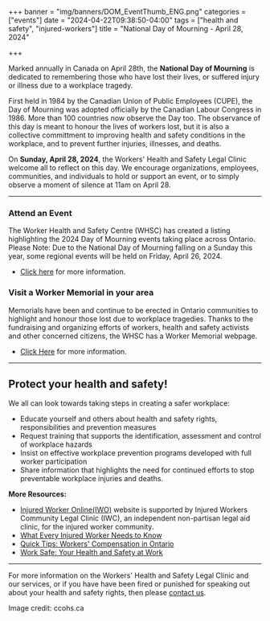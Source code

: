 +++ 
banner = "img/banners/DOM_EventThumb_ENG.png" 
categories = ["events"] 
date = "2024-04-22T09:38:50-04:00" 
tags = ["health and safety", "injured-workers"] 
title = "National Day of Mourning - April 28, 2024"

+++ 

Marked annually in Canada on April 28th, the **National Day of Mourning** is dedicated to remembering those who have lost their lives, or suffered injury or illness due to a workplace tragedy.

First held in 1984 by the Canadian Union of Public Employees (CUPE), the Day of Mourning was adopted officially by the Canadian Labour Congress in 1986. More than 100 countries now observe the Day too. The observance of this day is meant to honour the lives of workers lost, but it is also a collective committment to improving health and safety conditions in the workplace, and to prevent further injuries, illnesses, and deaths.

On **Sunday, April 28, 2024**, the Workers' Health and Safety Legal Clinic welcome all to reflect on this day. We encourage organizations, employees, communities, and individuals to hold or support an event, or to simply observe a moment of silence at 11am on April 28.

---

### Attend an Event

The Worker Health and Safety Centre (WHSC) has created a listing highlighting the 2024 Day of Mourning events taking place across Ontario. Please Note: Due to the National Day of Mourning falling on a Sunday this year, some regional events will be held on Friday, April 26, 2024.

* [Click here](https://www.whsc.on.ca/getattachment/Events/Day-of-Mourning/DOM-2024_Events-Listing_web_April-25.pdf.aspx?lang=en-CA) for more information.

### Visit a Worker Memorial in your area

Memorials have been and continue to be erected in Ontario communities to highlight and honour those lost due to workplace tragedies. Thanks to the fundraising and organizing efforts of workers, health and safety activists and other concerned citizens, the WHSC has a Worker Memorial webpage.
* [Click Here](https://www.whsc.on.ca/Events/Day-of-Mourning/Worker-Memorials) for more information. 

---

## Protect your health and safety!

We all can look towards taking steps in creating a safer workplace:
* Educate yourself and others about health and safety rights, responsibilities and prevention measures
* Request training that supports the identification, assessment and control of workplace hazards
* Insist on effective workplace prevention programs developed with full worker participation
* Share information that highlights the need for continued efforts to stop preventable workplace injuries and deaths.

**More Resources:**
* [Injured Worker Online(IWO)](https://injuredworkersonline.org/) website is supported by Injured Workers Community Legal Clinic (IWC), an independent non-partisan legal aid clinic, for the injured worker community.
* [What Every Injured Worker Needs to Know](https://injuredworkersonline.org/wp-content/uploads/2019/10/What-injured-workers-need-to-know.pdf)
* [Quick Tips: Workers' Compensation in Ontario](https://injuredworkersonline.org/wp-content/uploads/2019/10/Quick-tips-workers-compensation.pdf)
* [Work Safe: Your Health and Safety at Work](https://s3.amazonaws.com/newsletter.workers-safety.ca/newsletters/Clinic+Publications/2020+Work+Safe+Guide/Work+Safe+Guide+-+2020.pdf)

---
For more information on the Workers' Health and Safety Legal Clinic and our services, or if you have have been fired or punished for speaking out about your health and safety rights, then please [contact us](http://workers-safety.ca/menu/contact/).

Image credit: ccohs.ca
